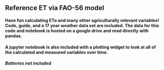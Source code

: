 ## Reference ET via FAO-56 model

#### Have fun calculating ETo and many other agriculturally relevant variables! Code, guide, and a 17 year weather data set are included. The data for this code and notebook is hosted on a google drive and read directly with pandas.

#### A jupyter notebook is also included with a plotting widget to look at all of the calculated and measured variables over time.

##### Batteries not included
